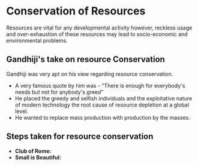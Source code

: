 # Conservation of Resources
Resources are vital for any developmental activity however, reckless usage and over-exhaustion of these resources may lead to socio-economic and environmental problems.
## Gandhiji's take on resource Conservation
Gandhiji was very apt on his view regarding resource conservation.
- A very famous quote by him was - "There is enough for everybody's needs but not for anybody's greed"
- He placed the greedy and selfish individuals and the exploitative nature of modern technology the root cause of resource depletion at a global level.
- He wanted to replace mass production with production by the masses.

## Steps taken for resource conservation
- **Club of Rome:**
- **Small is Beautiful:**